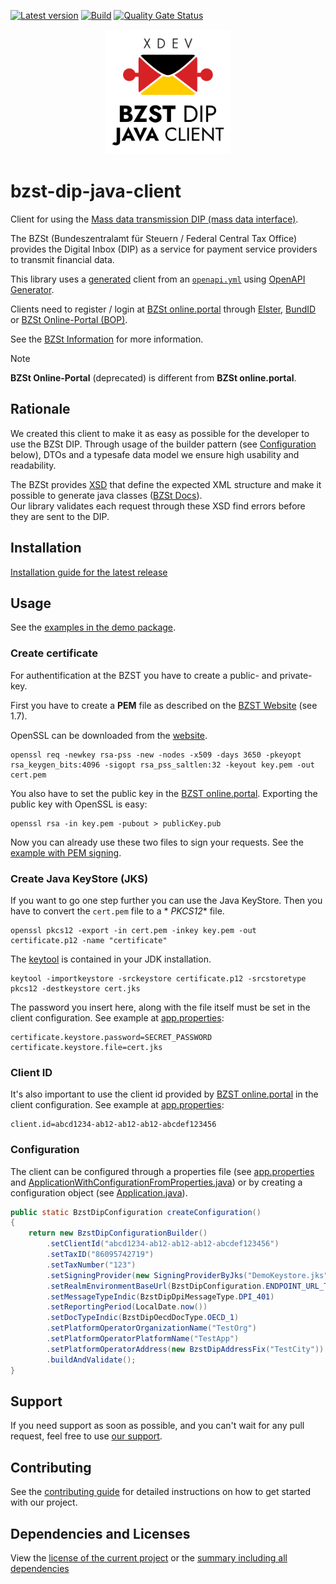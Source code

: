 [![Latest version](https://img.shields.io/maven-central/v/software.xdev/bzst-dip-java-client?logo=apache%20maven)](https://mvnrepository.com/artifact/software.xdev/bzst-dip-java-client)
[![Build](https://img.shields.io/github/actions/workflow/status/xdev-software/bzst-dip-java-client/check-build.yml?branch=develop)](https://github.com/xdev-software/bzst-dip-java-client/actions/workflows/check-build.yml?query=branch%3Adevelop)
[![Quality Gate Status](https://sonarcloud.io/api/project_badges/measure?project=xdev-software_bzst-dip-java-client&metric=alert_status)](https://sonarcloud.io/dashboard?id=xdev-software_bzst-dip-java-client)

<div align="center">
    <img src="assets/Logo.svg" height="200" alt="XDEV BZST-DIP-Java-Client Logo">
</div>

# bzst-dip-java-client

Client for using the [Mass data transmission DIP (mass data interface)](https://www.bzst.de/EN/Businesses/CESOP/electronic_data_transmission/electronic_data_transmission_node.html#js-toc-entry1).

The BZSt (Bundeszentralamt für Steuern / Federal Central Tax Office) provides the Digital Inbox (DIP) as a service for payment service providers to transmit financial data.

This library uses a [generated](./bzst-dip-java-client/pom.xml) client from an [``openapi.yml``](./openapi/openapi.yml)
using [OpenAPI Generator](https://openapi-generator.tech/).

Clients need to register / login
at [BZSt online.portal](https://www.bzst.de/DE/Service/Portalinformation/Massendaten/DIP/dip.html?nn=68828)
through [Elster](https://www.elster.de/elsterweb/start), [BundID](https://id.bund.de/de)
or [BZSt Online-Portal (BOP)](https://www.elster.de/bportal/start).

See the [BZSt Information](https://www.bzst.de/EN/Service/Portalinformation/Login/login_node.html) for more information.

> [!NOTE]
> **BZSt Online-Portal** (deprecated) is different from **BZSt online.portal**.

## Rationale

We created this client to make it as easy as possible for the developer to use the BZSt DIP.
Through usage of the builder pattern (see [Configuration](#configuration) below), DTOs and a typesafe data model we ensure high usability and readability.

The BZSt provides [XSD](https://www.bzst.de/SharedDocs/Downloads/DE/Digitale_Plattformbetreiber/amtlicher_datensatz_entwurf) that define the expected XML structure and make it possible to generate java classes ([BZSt Docs](https://www.bzst.de/DE/Unternehmen/Intern_Informationsaustausch/DAC7/Handbuecher/handbuecher.html?nn=127558#js-toc-entry2)).<br/>
Our library validates each request through these XSD find errors before they are sent to the DIP.

## Installation
[Installation guide for the latest release](https://github.com/xdev-software/bzst-dip-java-client/releases/latest#Installation)

## Usage

See the [examples in the demo package](./bzst-dip-java-client-demo/src/main/java/software/xdev/).

### Create certificate

For authentification at the BZST you have to create a public- and private-key.

First you have to create a **PEM** file as described on the [BZST Website](https://www.bzst.de/DE/Service/Portalinformation/Massendaten/DIP/dip_node.html) (see 1.7).

OpenSSL can be downloaded from the [website](https://www.openssl.org/).

```
openssl req -newkey rsa-pss -new -nodes -x509 -days 3650 -pkeyopt rsa_keygen_bits:4096 -sigopt rsa_pss_saltlen:32 -keyout key.pem -out cert.pem
```

You also have to set the public key in the [BZST online.portal](https://online.portal.bzst.de/).
Exporting the public key with OpenSSL is easy:

```
openssl rsa -in key.pem -pubout > publicKey.pub
```

Now you can already use these two files to sign your requests. See
the [example with PEM signing](./bzst-dip-java-client-demo\src\main\java\software\xdev\ApplicationWithPem.java).

### Create Java KeyStore (JKS)

If you want to go one step further you can use the Java KeyStore. Then you have to convert the `cert.pem` file to a *
*PKCS12** file.

```
openssl pkcs12 -export -in cert.pem -inkey key.pem -out certificate.p12 -name "certificate"
```

The [keytool](https://docs.oracle.com/javase/8/docs/technotes/tools/unix/keytool.html) is contained in your JDK installation.

```
keytool -importkeystore -srckeystore certificate.p12 -srcstoretype pkcs12 -destkeystore cert.jks
```

The password you insert here, along with the file itself must be set in the client configuration. See example at [app.properties](./bzst-dip-java-client-demo/src/main/resources/app.properties):

```
certificate.keystore.password=SECRET_PASSWORD
certificate.keystore.file=cert.jks
```

### Client ID

It's also important to use the client id provided by [BZST online.portal](https://online.portal.bzst.de/)
in the client configuration. See example
at [app.properties](./bzst-dip-java-client-demo/src/main/resources/app.properties):

```
client.id=abcd1234-ab12-ab12-ab12-abcdef123456
```

### Configuration

The client can be configured through a properties file (see [app.properties](./bzst-dip-java-client-demo/src/main/resources/app.properties) and [ApplicationWithConfigurationFromProperties.java](./bzst-dip-java-client-demo/src/main/java/software/xdev/ApplicationWithConfigurationFromProperties.java)) or by creating a configuration object (see [Application.java](./bzst-dip-java-client-demo/src/main/java/software/xdev/Application.java)).

```java
public static BzstDipConfiguration createConfiguration()
{
	return new BzstDipConfigurationBuilder()
		.setClientId("abcd1234-ab12-ab12-ab12-abcdef123456")
		.setTaxID("86095742719")
		.setTaxNumber("123")
		.setSigningProvider(new SigningProviderByJks("DemoKeystore.jks", "test123"))
		.setRealmEnvironmentBaseUrl(BzstDipConfiguration.ENDPOINT_URL_TEST)
		.setMessageTypeIndic(BzstDipDpiMessageType.DPI_401)
		.setReportingPeriod(LocalDate.now())
		.setDocTypeIndic(BzstDipOecdDocType.OECD_1)
		.setPlatformOperatorOrganizationName("TestOrg")
		.setPlatformOperatorPlatformName("TestApp")
		.setPlatformOperatorAddress(new BzstDipAddressFix("TestCity"))
		.buildAndValidate();
}
```

## Support

If you need support as soon as possible, and you can't wait for any pull request, feel free to use [our support](https://xdev.software/en/services/support).

## Contributing
See the [contributing guide](./CONTRIBUTING.md) for detailed instructions on how to get started with our project.

## Dependencies and Licenses
View the [license of the current project](LICENSE) or the [summary including all dependencies](https://xdev-software.github.io/bzst-dip-java-client/dependencies)

